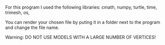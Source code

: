 For this program I used the following libraries:
  cmath,
  numpy,
  turtle,
  time,
  trimesh,
  os,

You can render your chosen file by puting it in a folder next to the program and change the file name.

Warning: DO NOT USE MODELS WITH A LARGE NUMBER OF VERTICES!
